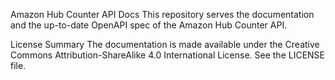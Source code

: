 Amazon Hub Counter API Docs
This repository serves the documentation and the up-to-date OpenAPI spec of the Amazon Hub Counter API.

License Summary
The documentation is made available under the Creative Commons Attribution-ShareAlike 4.0 International License. See the LICENSE file.


